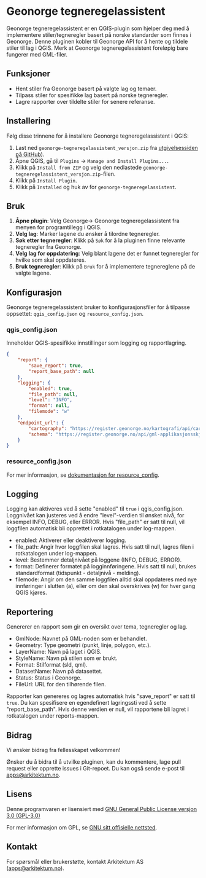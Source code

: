 # Geonorge tegneregelassistent

Geonorge tegneregelassistent er en QGIS-plugin som hjelper deg med å implementere stiler/tegneregler basert på norske standarder som finnes i Geonorge. Denne pluginen kobler til Geonorge API for å hente og tildele stiler til lag i QGIS. Merk at Geonorge tegneregelassistent foreløpig bare fungerer med GML-filer.

## Funksjoner

- Hent stiler fra Geonorge basert på valgte lag og temaer.
- Tilpass stiler for spesifikke lag basert på norske tegneregler.
- Lagre rapporter over tildelte stiler for senere referanse.

## Installering

Følg disse trinnene for å installere Geonorge tegneregelassistent i QGIS:

1. Last ned `geonorge-tegneregelassistent_versjon.zip` fra [utgivelsessiden på GitHub](https://github.com/arkitektum/geonorge-tegneregelassistent/releases)).
2. Åpne QGIS, gå til `Plugins` -> `Manage and Install Plugins...`.
3. Klikk på `Install from ZIP` og velg den nedlastede `geonorge-tegneregelassistent_versjon.zip`-filen.
4. Klikk på `Install Plugin`.
5. Klikk på `Installed` og huk av for `geonorge-tegneregelassistent`.

## Bruk

1. **Åpne plugin**: Velg Geonorge-> Geonorge tegneregelassistent fra menyen for programtillegg i QGIS.
2. **Velg lag**: Marker lagene du ønsker å tilordne tegneregler.
3. **Søk etter tegneregler**: Klikk på `Søk` for å la pluginen finne relevante tegneregler fra Geonorge.
4. **Velg lag for oppdatering**: Velg blant lagene det er funnet tegneregler for hvilke som skal oppdateres.
5. **Bruk tegneregler**: Klikk på `Bruk` for å implementere tegnereglene på de valgte lagene.

## Konfigurasjon

Geonorge tegneregelassistent bruker to konfigurasjonsfiler for å tilpasse oppsettet: `qgis_config.json` og `resource_config.json`.

### qgis_config.json

Inneholder QGIS-spesifikke innstillinger som logging og rapportlagring.

```json
{
    "report": {
        "save_report": true,
        "report_base_path": null
    },
    "logging": {
        "enabled": true,
        "file_path": null,
        "level": "INFO",
        "format": null,
        "filemode": "w"
    },
    "endpoint_url": {
        "cartography": "https://register.geonorge.no/kartografi/api/cartography?",
        "schema": "https://register.geonorge.no/api/gml-applikasjonsskjema.json"
    }
}
```

### resource_config.json

For mer informasjon, se [dokumentasjon for resource_config](./resource_config_documentation.md).

## Logging
Logging kan aktiveres ved å sette "enabled" til `true` i qgis_config.json. Loggnivået kan justeres ved å endre "level"-verdien til ønsket nivå, for eksempel INFO, DEBUG, eller ERROR. Hvis "file_path" er satt til null, vil loggfilen automatisk bli opprettet i rotkatalogen under log-mappen.

* enabled: Aktiverer eller deaktiverer logging.
* file_path: Angir hvor loggfilen skal lagres. Hvis satt til null, lagres filen i rotkatalogen under log-mappen.
* level: Bestemmer detaljnivået på loggene (INFO, DEBUG, ERROR).
* format: Definerer formatet på logginnføringene. Hvis satt til null, brukes standardformat (tidspunkt - detaljnivå - melding).
* filemode: Angir om den samme loggfilen alltid skal oppdateres med nye innføringer i slutten (a), eller om den skal overskrives (w) for hver gang QGIS kjøres.

## Reportering
Genererer en rapport som gir en oversikt over tema, tegneregler og lag.

* GmlNode: Navnet på GML-noden som er behandlet.
* Geometry: Type geometri (punkt, linje, polygon, etc.).
* LayerName: Navn på laget i QGIS.
* StyleName: Navn på stilen som er brukt.
* Format: Stilformat (sld, qml).
* DatasetName: Navn på datasettet.
* Status: Status i Geonorge.
* FileUrl: URL for den tilhørende filen.

Rapporter kan genereres og lagres automatisk hvis "save_report" er satt til `true`. Du kan spesifisere en egendefinert lagringssti ved å sette "report_base_path". Hvis denne verdien er null, vil rapportene bli lagret i rotkatalogen under reports-mappen.

## Bidrag
Vi ønsker bidrag fra fellesskapet velkommen!

Ønsker du å bidra til å utvilke pluginen, kan du kommentere, lage pull request eller opprette issues i Git-repoet. Du kan også sende e-post til apps@arkitektum.no.

## Lisens

Denne programvaren er lisensiert med [GNU General Public License versjon 3.0 (GPL-3.0)](LICENSE)

For mer informasjon om GPL, se [GNU sitt offisielle nettsted](https://www.gnu.org/licenses/licenses.html#GPL).

## Kontakt
For spørsmål eller brukerstøtte, kontakt Arkitektum AS (apps@arkitektum.no).